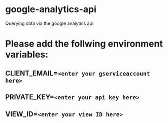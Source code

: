 # google-analytics-api
Querying data via the google analytics api

# Please add the follwing environment variables:
## CLIENT_EMAIL=`<enter your gserviceaccount here>`
## PRIVATE_KEY=`<enter your api key here>`
## VIEW_ID=`<enter your view ID here>`
